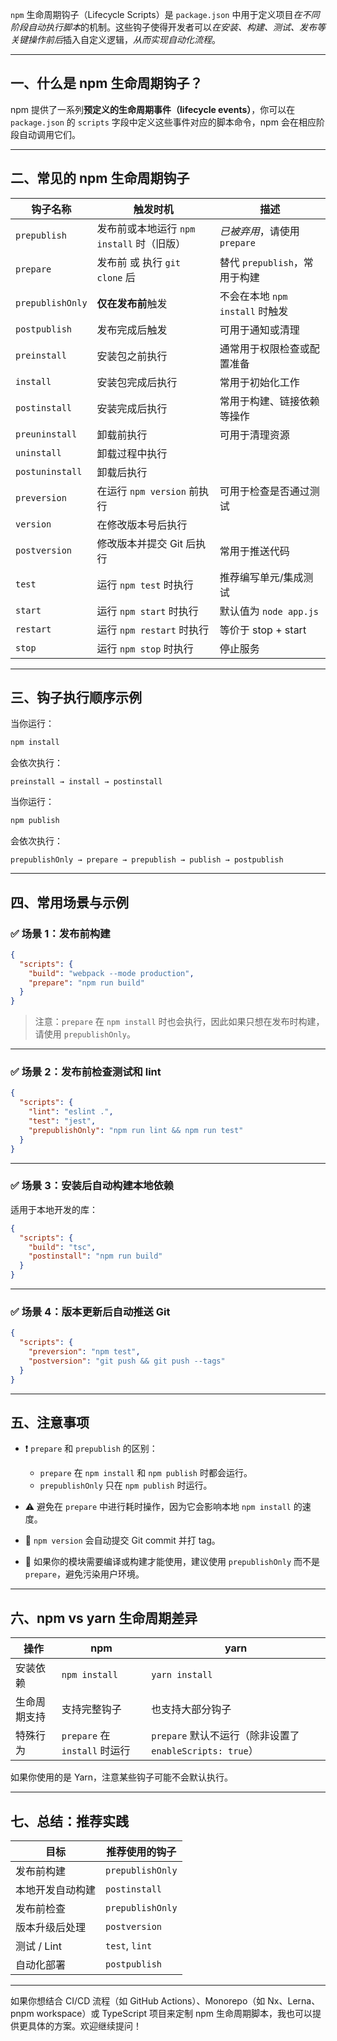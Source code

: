 `npm` 生命周期钩子（Lifecycle Scripts）是 `package.json` 中用于定义项目*在不同阶段自动执行脚本*的机制。这些钩子使得开发者可以*在安装、构建、测试、发布等关键操作前后*插入自定义逻辑，*从而实现自动化流程*。

---

## 一、什么是 npm 生命周期钩子？

npm 提供了一系列**预定义的生命周期事件（lifecycle events）**，你可以在 `package.json` 的 `scripts` 字段中定义这些事件对应的脚本命令，npm 会在相应阶段自动调用它们。

---

## 二、常见的 npm 生命周期钩子

| 钩子名称             | 触发时机                         | 描述                      |
| ---------------- | ---------------------------- | ----------------------- |
| `prepublish`     | 发布前或本地运行 `npm install` 时（旧版） | *已被弃用*，请使用 `prepare`    |
| `prepare`        | 发布前 或 执行 `git clone` 后       | 替代 `prepublish`，常用于构建   |
| `prepublishOnly` | **仅在发布前**触发                  | 不会在本地 `npm install` 时触发 |
| `postpublish`    | 发布完成后触发                      | 可用于通知或清理                |
| `preinstall`     | 安装包之前执行                      | 通常用于权限检查或配置准备           |
| `install`        | 安装包完成后执行                     | 常用于初始化工作                |
| `postinstall`    | 安装完成后执行                      | 常用于构建、链接依赖等操作           |
| `preuninstall`   | 卸载前执行                        | 可用于清理资源                 |
| `uninstall`      | 卸载过程中执行                      |                         |
| `postuninstall`  | 卸载后执行                        |                         |
| `preversion`     | 在运行 `npm version` 前执行        | 可用于检查是否通过测试             |
| `version`        | 在修改版本号后执行                    |                         |
| `postversion`    | 修改版本并提交 Git 后执行              | 常用于推送代码                 |
| `test`           | 运行 `npm test` 时执行            | 推荐编写单元/集成测试             |
| `start`          | 运行 `npm start` 时执行           | 默认值为 `node app.js`      |
| `restart`        | 运行 `npm restart` 时执行         | 等价于 stop + start        |
| `stop`           | 运行 `npm stop` 时执行            | 停止服务                    |

---

## 三、钩子执行顺序示例

当你运行：

```bash
npm install
```

会依次执行：
```
preinstall → install → postinstall
```

当你运行：

```bash
npm publish
```

会依次执行：
```
prepublishOnly → prepare → prepublish → publish → postpublish
```

---

## 四、常用场景与示例

### ✅ 场景 1：发布前构建

```json
{
  "scripts": {
    "build": "webpack --mode production",
    "prepare": "npm run build"
  }
}
```

> 注意：`prepare` 在 `npm install` 时也会执行，因此如果只想在发布时构建，请使用 `prepublishOnly`。

---

### ✅ 场景 2：发布前检查测试和 lint

```json
{
  "scripts": {
    "lint": "eslint .",
    "test": "jest",
    "prepublishOnly": "npm run lint && npm run test"
  }
}
```

---

### ✅ 场景 3：安装后自动构建本地依赖

适用于本地开发的库：

```json
{
  "scripts": {
    "build": "tsc",
    "postinstall": "npm run build"
  }
}
```

---

### ✅ 场景 4：版本更新后自动推送 Git

```json
{
  "scripts": {
    "preversion": "npm test",
    "postversion": "git push && git push --tags"
  }
}
```

---

## 五、注意事项

- ❗ `prepare` 和 `prepublish` 的区别：
  - `prepare` 在 `npm install` 和 `npm publish` 时都会运行。
  - `prepublishOnly` 只在 `npm publish` 时运行。

- ⚠️ 避免在 `prepare` 中进行耗时操作，因为它会影响本地 `npm install` 的速度。

- 🧠 `npm version` 会自动提交 Git commit 并打 tag。

- 🔐 如果你的模块需要编译或构建才能使用，建议使用 `prepublishOnly` 而不是 `prepare`，避免污染用户环境。

---

## 六、npm vs yarn 生命周期差异

| 操作 | npm | yarn |
|------|-----|------|
| 安装依赖 | `npm install` | `yarn install` |
| 生命周期支持 | 支持完整钩子 | 也支持大部分钩子 |
| 特殊行为 | `prepare` 在 `install` 时运行 | `prepare` 默认不运行（除非设置了 `enableScripts: true`） |

如果你使用的是 Yarn，注意某些钩子可能不会默认执行。

---

## 七、总结：推荐实践

| 目标 | 推荐使用的钩子 |
|------|----------------|
| 发布前构建 | `prepublishOnly` |
| 本地开发自动构建 | `postinstall` |
| 发布前检查 | `prepublishOnly` |
| 版本升级后处理 | `postversion` |
| 测试 / Lint | `test`, `lint` |
| 自动化部署 | `postpublish` |

---

如果你想结合 CI/CD 流程（如 GitHub Actions）、Monorepo（如 Nx、Lerna、pnpm workspace）或 TypeScript 项目来定制 npm 生命周期脚本，我也可以提供更具体的方案。欢迎继续提问！